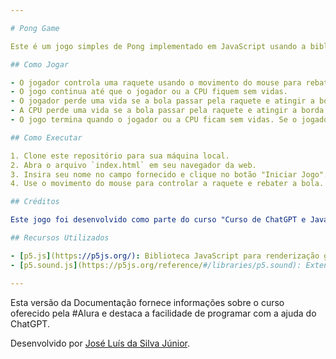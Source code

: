 ```yaml
---

# Pong Game

Este é um jogo simples de Pong implementado em JavaScript usando a biblioteca p5.js para renderização gráfica e interações de áudio.

## Como Jogar

- O jogador controla uma raquete usando o movimento do mouse para rebater a bola e evitar que ela passe pela raquete.
- O jogo continua até que o jogador ou a CPU fiquem sem vidas.
- O jogador perde uma vida se a bola passar pela raquete e atingir a borda esquerda da tela.
- A CPU perde uma vida se a bola passar pela raquete e atingir a borda direita da tela.
- O jogo termina quando o jogador ou a CPU ficam sem vidas. Se o jogador perder, uma mensagem será exibida na tela.

## Como Executar

1. Clone este repositório para sua máquina local.
2. Abra o arquivo `index.html` em seu navegador da web.
3. Insira seu nome no campo fornecido e clique no botão "Iniciar Jogo".
4. Use o movimento do mouse para controlar a raquete e rebater a bola.

## Créditos

Este jogo foi desenvolvido como parte do curso "Curso de ChatGPT e JavaScript: Construa o Jogo Pong" oferecido pela #Alura. Este curso aborda os fundamentos de desenvolvimento de jogos em JavaScript utilizando a biblioteca p5.js, além de demonstrar a facilidade de programar com a ajuda do ChatGPT para orientação e suporte.

## Recursos Utilizados

- [p5.js](https://p5js.org/): Biblioteca JavaScript para renderização gráfica e interações de áudio.
- [p5.sound.js](https://p5js.org/reference/#/libraries/p5.sound): Extensão da p5.js para reprodução de áudio.

---
```


Esta versão da Documentação fornece informações sobre o curso oferecido pela #Alura e destaca a facilidade de programar com a ajuda do ChatGPT.

Desenvolvido por [José Luís da Silva Júnior](https://www.linkedin.com/in/josé-luís-da-silva-junior-5b0860182).
